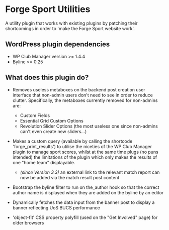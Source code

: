 # Forge Sport Utilities
A utility plugin that works with existing plugins by patching their shortcomings in order to 'make the Forge Sport website work'.
## WordPress plugin dependencies
* WP Club Manager version >= 1.4.4
* Byline >= 0.25

## What does this plugin do?
* Removes useless metaboxes on the backend post creation user interface
that non-admin users don't need to see in order to reduce clutter. Specifically,
the metaboxes currently removed for non-admins are:
  * Custom Fields
  * Essential Grid Custom Options
  * Revolution Slider Options (the most useless one since non-admins can't even create new sliders...)

* Makes a custom query (available by calling the shortcode 'forge_print_results')
to utilise the niceties of the WP Club Manager plugin to manage sport scores,
whilst at the same time plugs (no puns intended) the limitations of the plugin
which only makes the results of one "home team" displayable.
  * _(since Version 3.3)_ an external link to the relevant match report can now be added via the match result post content

* Bootstrap the byline filter to run on the_author hook so that the correct author
name is displayed when they are added on the byline by an editor

* Dynamically fetches the data input from the banner post to display a banner reflecting UoS
BUCS performance 

* 'object-fit' CSS property polyfill (used on the "Get Involved" page) for older browsers
